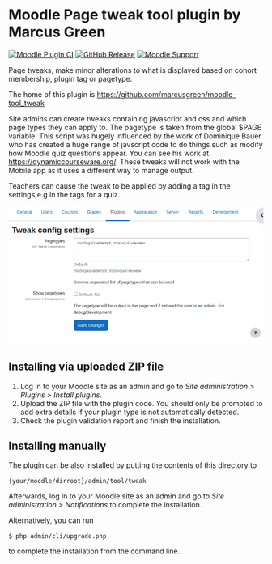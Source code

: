 # Moodle Page tweak tool plugin by Marcus Green
[![Moodle Plugin CI](https://github.com/marcusgreen/moodle-tool_tweak/actions/workflows/moodle-ci.yml/badge.svg)](https://github.com/marcusgreen/moodle-tool_tweak/actions/workflows/moodle-ci.yml) [![GitHub Release](https://img.shields.io/github/release/marcusgreen/moodle-tool_tweak.svg)](https://github.com/marcusgreen//moodle-tool_tweak/releases)
[![Moodle Support](https://img.shields.io/badge/Moodle-%3E%3D%204.0-blue)](https://github.com/marcusgreen/moodle-tool_tweak/actions)


Page tweaks, make minor alterations to what is displayed based
on cohort membership, plugin tag or pagetype.

The home of this plugin is https://github.com/marcusgreen/moodle-tool_tweak

Site admins can create tweaks containing javascript and css
and which page types they can apply to. The pagetype is taken from
the global $PAGE variable. This script was hugely influenced by the
work of Dominique Bauer who has created a huge range of  javscript code to do things
such as modify how Moodle quiz questions appear. You can see his work at https://dynamiccourseware.org/. These tweaks will not work with the Mobile app as it uses
a different way to manage output.

Teachers can cause the tweak to be applied by adding a tag in the settings,e.g
in the tags for a quiz.


![alt text](./docs/images/settings.png "The settings page")


## Installing via uploaded ZIP file ##

1. Log in to your Moodle site as an admin and go to _Site administration >
   Plugins > Install plugins_.
2. Upload the ZIP file with the plugin code. You should only be prompted to add
   extra details if your plugin type is not automatically detected.
3. Check the plugin validation report and finish the installation.

## Installing manually ##

The plugin can be also installed by putting the contents of this directory to

    {your/moodle/dirroot}/admin/tool/tweak

Afterwards, log in to your Moodle site as an admin and go to _Site administration >
Notifications_ to complete the installation.

Alternatively, you can run

    $ php admin/cli/upgrade.php

to complete the installation from the command line.
